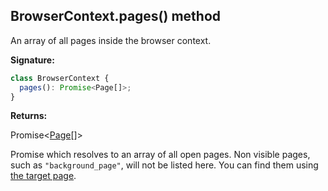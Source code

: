 ## BrowserContext.pages() method

An array of all pages inside the browser context.

**Signature:**

```typescript
class BrowserContext {
  pages(): Promise<Page[]>;
}
```

**Returns:**

Promise&lt;[Page](./puppeteer.page.md)\[\]&gt;

Promise which resolves to an array of all open pages. Non visible pages, such as `"background_page"`, will not be listed here. You can find them using [the target page](./puppeteer.target.page.md).
